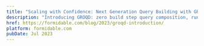 ```yaml
---
title: "Scaling with Confidence: Next Generation Query Building with GROQD and Sanity"
description: "Introducing GROQD: zero build step query composition, runtime validation & type-safety all declared in one place."
href: https://formidable.com/blog/2023/groqd-introduction/
platform: formidable.com
pubDate: Jul 2023
---
```

